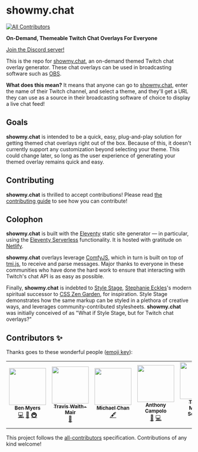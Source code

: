 # showmy.chat
<!-- ALL-CONTRIBUTORS-BADGE:START - Do not remove or modify this section -->
[![All Contributors](https://img.shields.io/badge/all_contributors-7-orange.svg?style=flat-square)](#contributors-)
<!-- ALL-CONTRIBUTORS-BADGE:END -->

**On-Demand, Themeable Twitch Chat Overlays For Everyone**

[Join the Discord server!](https://discord.gg/K78fXzVxja)

This is the repo for [showmy.chat](https://showmy.chat), an on-demand themed Twitch chat overlay generator. These chat overlays can be used in broadcasting software such as [OBS](https://obsproject.com).

**What does this mean?** It means that anyone can go to [showmy.chat](https://showmy.chat), enter the name of their Twitch channel, and select a theme, and they'll get a URL they can use as a source in their broadcasting software of choice to display a live chat feed!

## Goals

**showmy.chat** is intended to be a quick, easy, plug-and-play solution for getting themed chat overlays right out of the box. Because of this, it doesn't currently support any customization beyond selecting your theme. This could change later, so long as the user experience of generating your themed overlay remains quick and easy.

## Contributing

**showmy.chat** is thrilled to accept contributions! Please read [the contributing guide](CONTRIBUTING.md) to see how you can contribute!

## Colophon

**showmy.chat** is built with the [Eleventy](https://11ty.dev) static site generator — in particular, using the [Eleventy Serverless](https://www.11ty.dev/docs/plugins/serverless/) functionality. It is hosted with gratitude on [Netlify](https://netlify.com).

**showmy.chat** overlays leverage [ComfyJS](https://github.com/instafluff/ComfyJS), which in turn is built on top of [tmi.js](https://tmijs.com), to receive and parse messages. Major thanks to everyone in these communities who have done the hard work to ensure that interacting with Twitch's chat API is as easy as possible.

Finally, **showmy.chat** is indebted to [Style Stage](https://stylestage.dev), [Stephanie Eckles](https://thinkdobecreate.com)'s modern spiritual successor to [CSS Zen Garden](http://www.csszengarden.com), for inspiration. Style Stage demonstrates how the same markup can be styled in a plethora of creative ways, and leverages community-contributed stylesheets. **showmy.chat** was initially conceived of as "What if Style Stage, but for Twitch chat overlays?"
## Contributors ✨

Thanks goes to these wonderful people ([emoji key](https://allcontributors.org/docs/en/emoji-key)):

<!-- ALL-CONTRIBUTORS-LIST:START - Do not remove or modify this section -->
<!-- prettier-ignore-start -->
<!-- markdownlint-disable -->
<table>
  <tr>
    <td align="center"><a href="http://benmyers.dev"><img src="https://avatars.githubusercontent.com/u/18060369?v=4?s=100" width="100px;" alt=""/><br /><sub><b>Ben Myers</b></sub></a><br /><a href="https://github.com/BenDMyers/showmy.chat/commits?author=BenDMyers" title="Code">💻</a> <a href="#design-BenDMyers" title="Design">🎨</a> <a href="#infra-BenDMyers" title="Infrastructure (Hosting, Build-Tools, etc)">🚇</a></td>
    <td align="center"><a href="https://non-traditional.dev"><img src="https://avatars.githubusercontent.com/u/5460770?v=4?s=100" width="100px;" alt=""/><br /><sub><b>Travis Waith-Mair</b></sub></a><br /><a href="#design-Jarvis1010" title="Design">🎨</a></td>
    <td align="center"><a href="http://twitter.com/chantastic"><img src="https://avatars.githubusercontent.com/u/658360?v=4?s=100" width="100px;" alt=""/><br /><sub><b>Michael Chan</b></sub></a><br /><a href="#content-chantastic" title="Content">🖋</a></td>
    <td align="center"><a href="https://ajcweb.dev/"><img src="https://avatars.githubusercontent.com/u/12433465?v=4?s=100" width="100px;" alt=""/><br /><sub><b>Anthony Campolo</b></sub></a><br /><a href="https://github.com/BenDMyers/showmy.chat/commits?author=ajcwebdev" title="Documentation">📖</a> <a href="https://github.com/BenDMyers/showmy.chat/commits?author=ajcwebdev" title="Code">💻</a></td>
    <td align="center"><a href="http://helloyes.dev"><img src="https://avatars.githubusercontent.com/u/4201323?v=4?s=100" width="100px;" alt=""/><br /><sub><b>Thomas Michael Semmler</b></sub></a><br /><a href="#translation-nachtfunke" title="Translation">🌍</a></td>
    <td align="center"><a href="https://alex.party"><img src="https://avatars.githubusercontent.com/u/13134182?v=4?s=100" width="100px;" alt=""/><br /><sub><b>Alex Riviere</b></sub></a><br /><a href="#content-fimion" title="Content">🖋</a> <a href="#design-fimion" title="Design">🎨</a></td>
    <td align="center"><a href="https://github.com/KenAKAFrosty"><img src="https://avatars.githubusercontent.com/u/90424167?v=4?s=100" width="100px;" alt=""/><br /><sub><b>Ken aka Frosty</b></sub></a><br /><a href="#content-KenAKAFrosty" title="Content">🖋</a> <a href="https://github.com/BenDMyers/showmy.chat/commits?author=KenAKAFrosty" title="Code">💻</a> <a href="#infra-KenAKAFrosty" title="Infrastructure (Hosting, Build-Tools, etc)">🚇</a></td>
  </tr>
</table>

<!-- markdownlint-restore -->
<!-- prettier-ignore-end -->

<!-- ALL-CONTRIBUTORS-LIST:END -->

This project follows the [all-contributors](https://github.com/all-contributors/all-contributors) specification. Contributions of any kind welcome!